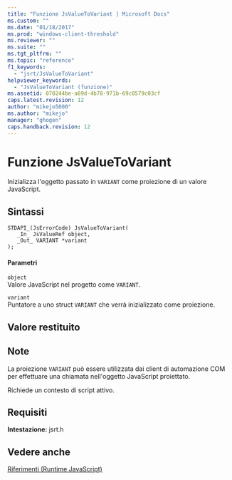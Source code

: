 ```yaml
---
title: "Funzione JsValueToVariant | Microsoft Docs"
ms.custom: ""
ms.date: "01/18/2017"
ms.prod: "windows-client-threshold"
ms.reviewer: ""
ms.suite: ""
ms.tgt_pltfrm: ""
ms.topic: "reference"
f1_keywords: 
  - "jsrt/JsValueToVariant"
helpviewer_keywords: 
  - "JsValueToVariant (funzione)"
ms.assetid: 070244be-a69d-4b78-971b-69c0579c03cf
caps.latest.revision: 12
author: "mikejo5000"
ms.author: "mikejo"
manager: "ghogen"
caps.handback.revision: 12
---
```

# Funzione JsValueToVariant
Inizializza l'oggetto passato in `VARIANT` come proiezione di un valore JavaScript.  
  
## Sintassi  
  
```  
STDAPI_(JsErrorCode) JsValueToVariant(  
   _In_ JsValueRef object,  
   _Out_ VARIANT *variant  
);  
```  
  
#### Parametri  
 `object`  
 Valore JavaScript nel progetto come `VARIANT`.  
  
 `variant`  
 Puntatore a uno struct `VARIANT` che verrà inizializzato come proiezione.  
  
## Valore restituito  
  
## Note  
 La proiezione `VARIANT` può essere utilizzata dai client di automazione COM per effettuare una chiamata nell'oggetto JavaScript proiettato.  
  
 Richiede un contesto di script attivo.  
  
## Requisiti  
 **Intestazione:** jsrt.h  
  
## Vedere anche  
 [Riferimenti \(Runtime JavaScript\)](../chakra-hosting/reference-javascript-runtime.md)